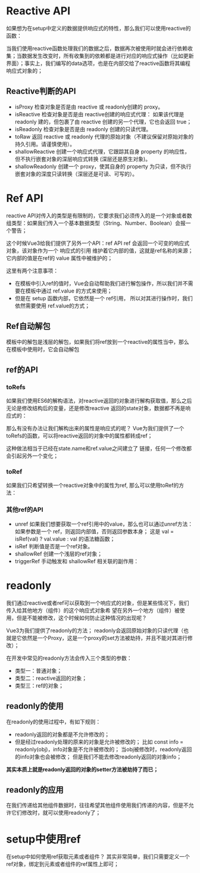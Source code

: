 
# Reactive API

如果想为在setup中定义的数据提供响应式的特性，那么我们可以使用reactive的函数：

当我们使用reactive函数处理我们的数据之后，数据再次被使用时就会进行依赖收集；当数据发生改变时，所有收集到的依赖都是进行对应的响应式操作（比如更新界面）；事实上，我们编写的data选项，也是在内部交给了reactive函数将其编程响应式对象的；

## Reactive判断的API

- isProxy  检查对象是否是由 reactive 或 readonly创建的 proxy。
- isReactive  检查对象是否是由 reactive创建的响应式代理：  如果该代理是 readonly 建的，但包裹了由 reactive 创建的另一个代理，它也会返回 true；
- isReadonly  检查对象是否是由 readonly 创建的只读代理。
- toRaw  返回 reactive 或 readonly 代理的原始对象（不建议保留对原始对象的持久引用。请谨慎使用）。
- shallowReactive  创建一个响应式代理，它跟踪其自身 property 的响应性，但不执行嵌套对象的深层响应式转换 (深层还是原生对象)。 
- shallowReadonly  创建一个 proxy，使其自身的 property 为只读，但不执行嵌套对象的深度只读转换（深层还是可读、可写的）。

# Ref API

reactive API对传入的类型是有限制的，它要求我们必须传入的是一个对象或者数组类型：如果我们传入一个基本数据类型（String、Number、Boolean）会报一个警告；

这个时候Vue3给我们提供了另外一个API：ref API
ref 会返回一个可变的响应式对象，该对象作为一个 响应式的引用 维护着它内部的值，这就是ref名称的来源；它内部的值是在ref的 value 属性中被维护的；

这里有两个注意事项：
- 在模板中引入ref的值时，Vue会自动帮助我们进行解包操作，所以我们并不需要在模板中通过 ref.value 的方式来使用；
- 但是在 setup 函数内部，它依然是一个 ref引用， 所以对其进行操作时，我们依然需要使用 ref.value的方式；

## Ref自动解包

模板中的解包是浅层的解包，如果我们将ref放到一个reactive的属性当中，那么在模板中使用时，它会自动解包

## ref的API

### toRefs

如果我们使用ES6的解构语法，对reactive返回的对象进行解构获取值，那么之后无论是修改结构后的变量，还是修改reactive 返回的state对象，数据都不再是响应式的：

那么有没有办法让我们解构出来的属性是响应式的呢？
Vue为我们提供了一个toRefs的函数，可以将reactive返回的对象中的属性都转成ref； 

这种做法相当于已经在state.name和ref.value之间建立了 链接，任何一个修改都会引起另外一个变化；

### toRef

如果我们只希望转换一个reactive对象中的属性为ref, 那么可以使用toRef的方法：

### 其他ref的API
- unref 如果我们想要获取一个ref引用中的value，那么也可以通过unref方法：  如果参数是一个 ref，则返回内部值，否则返回参数本身；  这是 val = isRef(val) ? val.value : val 的语法糖函数；
- isRef  判断值是否是一个ref对象。 
- shallowRef  创建一个浅层的ref对象； 
- triggerRef  手动触发和 shallowRef 相关联的副作用：

# readonly

我们通过reactive或者ref可以获取到一个响应式的对象，但是某些情况下，我们传入给其他地方（组件）的这个响应式对象希 望在另外一个地方（组件）被使用，但是不能被修改，这个时候如何防止这种情况的出现呢？

Vue3为我们提供了readonly的方法；
readonly会返回原始对象的只读代理（也就是它依然是一个Proxy，这是一个proxy的set方法被劫持，并且不能对其进行修 改）；

在开发中常见的readonly方法会传入三个类型的参数：
- 类型一：普通对象；
- 类型二：reactive返回的对象；
- 类型三：ref的对象；

## readonly的使用

在readonly的使用过程中，有如下规则：
- readonly返回的对象都是不允许修改的；
- 但是经过readonly处理的原来的对象是允许被修改的；
  比如 const info = readonly(obj)，info对象是不允许被修改的；
  当obj被修改时，readonly返回的info对象也会被修改；
  但是我们不能去修改readonly返回的对象info；

**其实本质上就是readonly返回的对象的setter方法被劫持了而已；**

## readonly的应用

在我们传递给其他组件数据时，往往希望其他组件使用我们传递的内容，但是不允许它们修改时，就可以使用readonly了；

# setup中使用ref

在setup中如何使用ref获取元素或者组件？
其实非常简单，我们只需要定义一个ref对象，绑定到元素或者组件的ref属性上即可；
